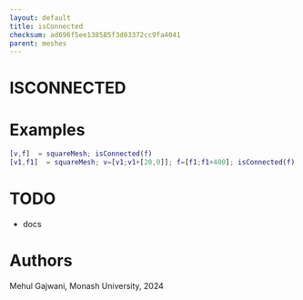 ```yaml
---
layout: default
title: isConnected
checksum: ad696f5ee138585f3d03372cc9fa4041
parent: meshes
---
```



 
# ISCONNECTED
 
# Examples
```matlab
[v,f]  = squareMesh; isConnected(f)
[v1,f1]  = squareMesh; v=[v1;v1+[20,0]]; f=[f1;f1+400]; isConnected(f)
```
 
# TODO
-  docs 
 
# Authors

Mehul Gajwani, Monash University, 2024

